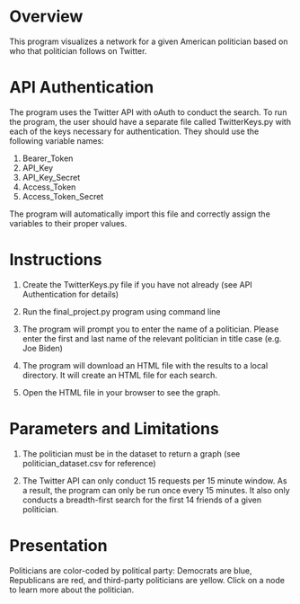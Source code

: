 # Overview

This program visualizes a network for a given American politician 
based on who that politician follows on Twitter.

# API Authentication
The program uses the Twitter API with oAuth to conduct the search. To run 
the program, the user should have a separate file called TwitterKeys.py 
with each of the keys necessary for authentication. They should use the 
following variable names:

1. Bearer_Token
2. API_Key 
3. API_Key_Secret
4. Access_Token
5. Access_Token_Secret

The program will automatically import this file and correctly assign the 
variables to their proper values. 

# Instructions
1. Create the TwitterKeys.py file if you have not already (see API 
Authentication for details)

2. Run the final_project.py program using command line

3. The program will prompt you to enter the name of a politician. Please 
enter the first and last name of the relevant politician in title case 
(e.g. Joe Biden)

4. The program will download an HTML file with the results to a local 
directory. It will create an HTML file for each search.

5. Open the HTML file in your browser to see the graph.

# Parameters and Limitations
1. The politician must be in the dataset to return a graph (see 
politician_dataset.csv for reference)

2. The Twitter API can only conduct 15 requests per 15 minute window. As a 
result, the program can only be run once every 15 minutes. It also only 
conducts a breadth-first search for the first 14 friends of a given 
politician.

# Presentation
Politicians are color-coded by political party: Democrats are blue, 
Republicans are red, and third-party politicians are yellow. Click on a 
node to learn more about the politician.
